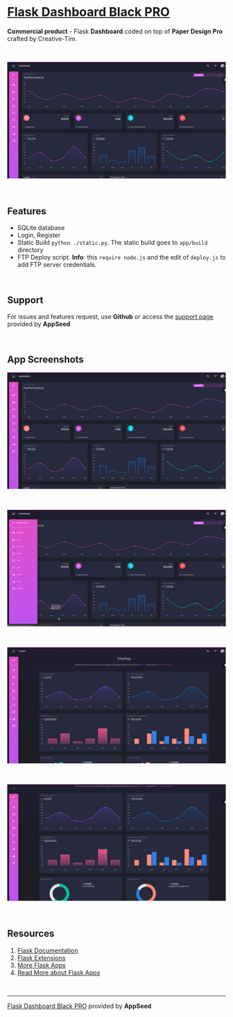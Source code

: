 # [Flask Dashboard Black PRO](https://appseed.us/admin-dashboards/flask-dashboard-black-pro)

**Commercial product** - Flask **Dashboard** coded on top of **Paper Design Pro** crafted by Creative-Tim.

<br />

![Flask Dashboard Black Pro - Gif animated intro.](https://raw.githubusercontent.com/app-generator/static/master/products/flask-dashboard-black-pro-intro.gif)

<br />

## Features

- SQLite database
- Login, Register
- Static Build `python ./static.py`. The static build goes to `app/build` directory 
- FTP Deploy script. **Info**: this `require node.js` and the edit of `deploy.js` to add FTP server credentials. 

<br />

## Support

For issues and features request, use **Github** or access the [support page](https://appseed.us/support) provided by **AppSeed** 

<br />

## App Screenshots

![Flask Dashboard Black Pro - App Screen.](https://raw.githubusercontent.com/app-generator/static/master/products/flask-dashboard-black-pro-screen.png)

<br />

![Flask Dashboard Black Pro - App Screen.](https://raw.githubusercontent.com/app-generator/static/master/products/flask-dashboard-black-pro-screen-2.png)

<br />

![Flask Dashboard Black Pro - App Screen.](https://raw.githubusercontent.com/app-generator/static/master/products/flask-dashboard-black-pro-screen-1.png)

<br />

![Flask Dashboard Black Pro - App Screen.](https://raw.githubusercontent.com/app-generator/static/master/products/flask-dashboard-black-pro-screen-3.png)

<br />

## Resources

1. [Flask Documentation](http://flask.pocoo.org/docs/)
2. [Flask Extensions](http://flask.pocoo.org/extensions/)
3. [More Flask Apps](https://appseed.us/apps/flask-apps)
4. [Read More about Flask Apps](https://blog.appseed.us/tag/flask)

<br />

---
[Flask Dashboard Black PRO](https://appseed.us/admin-dashboards/flask-dashboard-black-pro) provided by **AppSeed**
